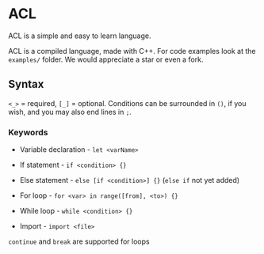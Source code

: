 # ACL

ACL is a simple and easy to learn language.

ACL is a compiled language, made with C++.
For code examples look at the `examples/` folder.
We would appreciate a star or even a fork.

## Syntax

`<_>` = required, `[_]` = optional.
Conditions can be surrounded in `()`, if you wish, and you may also end lines in `;`.

### Keywords


- Variable declaration - `let <varName>`

- If statement - `if <condition> {}`

- Else statement - `else [if <condition>] {}` (`else if` not yet added)

- For loop - `for <var> in range([from], <to>) {}`

- While loop - `while <condition> {}`

- Import - `import <file>`


`continue` and `break` are supported for loops

